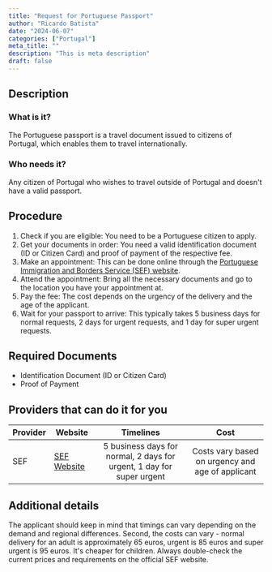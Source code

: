```yaml
---
title: "Request for Portuguese Passport"
author: "Ricardo Batista"
date: "2024-06-07"
categories: ["Portugal"]
meta_title: ""
description: "This is meta description"
draft: false
---
```


## Description
### What is it?
The Portuguese passport is a travel document issued to citizens of Portugal, which enables them to travel internationally.
### Who needs it?
Any citizen of Portugal who wishes to travel outside of Portugal and doesn't have a valid passport.

## Procedure
1. Check if you are eligible: You need to be a Portuguese citizen to apply.
2. Get your documents in order: You need a valid identification document (ID or Citizen Card) and proof of payment of the respective fee.
3. Make an appointment: This can be done online through the [Portuguese Immigration and Borders Service (SEF) website](https://www.sef.pt/pt/pages/conteudo-detalhe.aspx?nID=13). 
4. Attend the appointment: Bring all the necessary documents and go to the location you have your appointment at.
5. Pay the fee: The cost depends on the urgency of the delivery and the age of the applicant.
6. Wait for your passport to arrive: This typically takes 5 business days for normal requests, 2 days for urgent requests, and 1 day for super urgent requests.

## Required Documents
- Identification Document (ID or Citizen Card)
- Proof of Payment

## Providers that can do it for you

| Provider        |     Website     |     Timelines    |       Cost      |
| --------------- | --------------- |  :-------------: | :-------------: |
| SEF      |  [SEF Website](https://www.sef.pt/pt/pages/conteudo-detalhe.aspx?nID=13)      |      5 business days for normal, 2 days for urgent, 1 day for super urgent     |        Costs vary based on urgency and age of applicant       |

## Additional details
The applicant should keep in mind that timings can vary depending on the demand and regional differences. Second, the costs can vary - normal delivery for an adult is approximately 65 euros, urgent is 85 euros and super urgent is 95 euros. It's cheaper for children. Always double-check the current prices and requirements on the official SEF website.